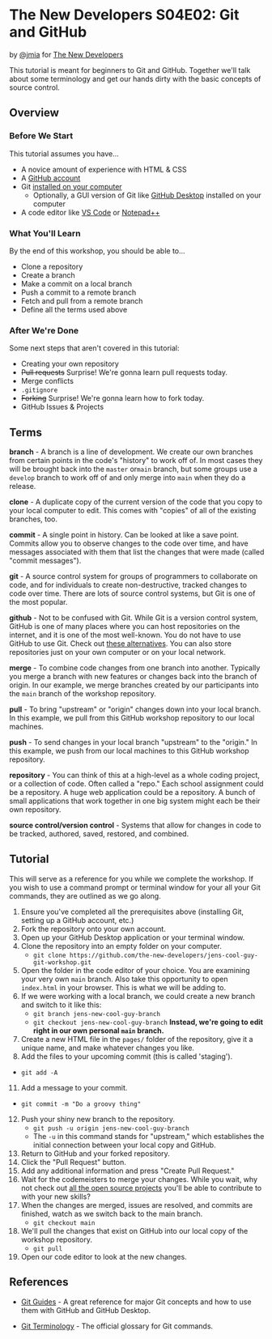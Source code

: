 # The New Developers S04E02: Git and GitHub

by [@jmia](https://github.com/jmia) for [The New Developers](https://thenewdevelopers.com)

This tutorial is meant for beginners to Git and GitHub. Together we'll talk about some terminology and get our hands dirty with the basic concepts of source control.

## Overview

### Before We Start

This tutorial assumes you have... 

- A novice amount of experience with HTML & CSS
- A [GitHub account](https://github.com/join)
- Git [installed on your computer](https://github.com/git-guides/install-git)
  - Optionally, a GUI version of Git like [GitHub Desktop](https://github.com/git-guides/install-git#install-git-using-github-desktop) installed on your computer
- A code editor like [VS Code](https://code.visualstudio.com/) or [Notepad++](https://notepad-plus-plus.org/downloads/)

### What You'll Learn

By the end of this workshop, you should be able to...

- Clone a repository
- Create a branch
- Make a commit on a local branch
- Push a commit to a remote branch
- Fetch and pull from a remote branch
- Define all the terms used above

### After We're Done

Some next steps that aren't covered in this tutorial:

- Creating your own repository
- ~~Pull requests~~ Surprise! We're gonna learn pull requests today.
- Merge conflicts
- `.gitignore`
- ~~Forking~~ Surprise! We're gonna learn how to fork today.
- GitHub Issues & Projects

## Terms

**branch** - A branch is a line of development. We create our own branches from certain points in the code's "history" to work off of. In most cases they will be brought back into the `master` or`main` branch, but some groups use a `develop` branch to work off of and only merge into `main` when they do a release.

**clone** - A duplicate copy of the current version of the code that you copy to your local computer to edit. This comes with "copies" of all of the existing branches, too.

**commit** - A single point in history. Can be looked at like a save point. Commits allow you to observe changes to the code over time, and have messages associated with them that list the changes that were made (called "commit messages").

**git** - A source control system for groups of programmers to collaborate on code, and for individuals to create non-destructive, tracked changes to code over time. There are lots of source control systems, but Git is one of the most popular.

**github** - Not to be confused with Git. While Git is a version control system, GitHub is one of many places where you can host repositories on the internet, and it is one of the most well-known. You do not have to use GitHub to use Git. Check out [these alternatives](https://opensource.com/article/18/8/github-alternatives). You can also store repositories just on your own computer or on your local network.

**merge** - To combine code changes from one branch into another. Typically you merge a branch with new features or changes back into the branch of origin. In our example, we merge branches created by our participants into the `main` branch of the workshop repository.

**pull** - To bring "upstream" or "origin" changes down into your local branch. In this example, we pull from this GitHub workshop repository to our local machines.

**push** - To send changes in your local branch "upstream" to the "origin." In this example, we push from our local machines to this GitHub workshop repository.

**repository** - You can think of this at a high-level as a whole coding project, or a collection of code. Often called a "repo." Each school assignment could be a repository. A huge web application could be a repository. A bunch of small applications that work together in one big system might each be their own repository.

**source control/version control** - Systems that allow for changes in code to be tracked, authored, saved, restored, and combined. 

## Tutorial

This will serve as a reference for you while we complete the workshop. If you wish to use a command prompt or terminal window for your all your Git commands, they are outlined as we go along.

1. Ensure you've completed all the prerequisites above (installing Git, setting up a GitHub account, etc.)
2. Fork the repository onto your own account.
3. Open up your GitHub Desktop application or your terminal window.
5. Clone the repository into an empty folder on your computer.
   - `git clone https://github.com/the-new-developers/jens-cool-guy-git-workshop.git`
6. Open the folder in the code editor of your choice. You are examining your very own `main` branch. Also take this opportunity to open `index.html` in your browser. This is what we will be adding to.
7. If we were working with a local branch, we could create a new branch and switch to it like this:
   - `git branch jens-new-cool-guy-branch`
   - `git checkout jens-new-cool-guy-branch`
**Instead, we're going to edit right in our own personal `main` branch.**
9. Create a new HTML file in the `pages/` folder of the repository, give it a unique name, and make whatever changes you like.
10. Add the files to your upcoming commit (this is called 'staging').
   - `git add -A`
11. Add a message to your commit.
   - `git commit -m "Do a groovy thing"`
12. Push your shiny new branch to the repository.
    - `git push -u origin jens-new-cool-guy-branch`
    - The `-u` in this command stands for "upstream," which establishes the initial connection between your local copy and GitHub.
13. Return to GitHub and your forked repository.
14. Click the "Pull Request" button.
15. Add any additional information and press "Create Pull Request."
16. Wait for the codemeisters to merge your changes. While you wait, why not check out [all the open source projects](https://github.com/explore) you'll be able to contribute to with your new skills?
17. When the changes are merged, issues are resolved, and commits are finished, watch as we switch back to the main branch.
    - `git checkout main`
19. We'll pull the changes that exist on GitHub into our local copy of the workshop repository.
    - `git pull`
20. Open our code editor to look at the new changes.

## References

- [Git Guides](https://github.com/git-guides/) - A great reference for major Git concepts and how to use them with GitHub and GitHub Desktop.

- [Git Terminology](https://git-scm.com/docs/gitglossary) - The official glossary for Git commands.
